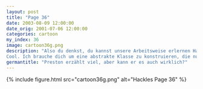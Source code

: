 ```yaml
---
layout: post
title: "Page 36"
date: 2003-08-09 12:00:00
date_orig: 2001-07-06 12:00:00
categories: cartoon
my_index: 36
image: cartoon36g.png
description: "Also du denkst, du kannst unsere Arbeitsweise erlernen Ha Ich kann alles mit meinen 133t h4x0ring ski11z coden!
Cool. Ich brauche dich um eine abstrakte Klasse zu konstruieren, die nummerierte Objekte mit Hilfe eines selbstordnenden Binärbaums zu speichern und zu suchen vermag Kannst du das tun Ich mag dich nicht preston hackles"
germantitle: "Preston erzählt viel, aber kann er es auch wirklich?"
---
```


{% include figure.html src="cartoon36g.png" alt="Hackles Page 36"  %}
